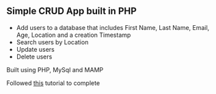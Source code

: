 ## Simple CRUD App built in PHP

* Add users to a database that includes First Name, Last Name, Email, Age, Location and a creation Timestamp
* Search users by Location
* Update users
* Delete users

Built using PHP, MySql and MAMP

Followed [this](https://www.taniarascia.com/create-a-simple-database-app-connecting-to-mysql-with-php/) tutorial to complete 
